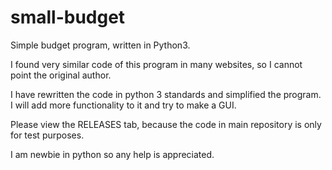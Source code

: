 small-budget
============

Simple budget program, written in Python3.

I found very similar code of this program in many websites, so I cannot point the original author.

I have rewritten the code in python 3 standards and simplified the program. I will add more functionality to it and try to make a GUI.

Please view the RELEASES tab, because the code in main repository is only for test purposes.

I am newbie in python so any help is appreciated.